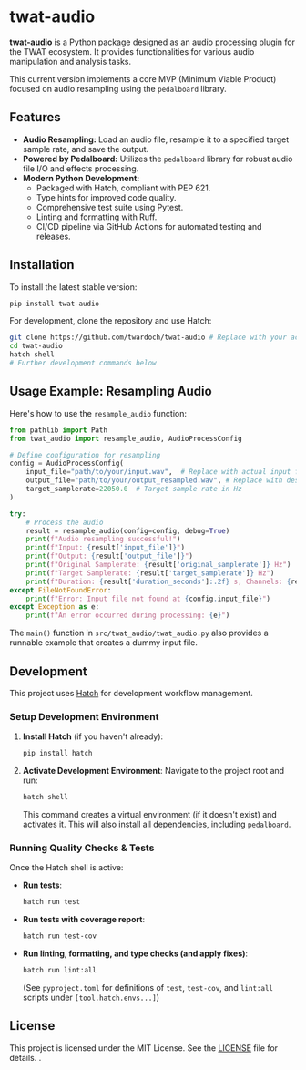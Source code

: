# twat-audio

**twat-audio** is a Python package designed as an audio processing plugin for the TWAT ecosystem. It provides functionalities for various audio manipulation and analysis tasks.

This current version implements a core MVP (Minimum Viable Product) focused on audio resampling using the `pedalboard` library.

## Features

- **Audio Resampling:** Load an audio file, resample it to a specified target sample rate, and save the output.
- **Powered by Pedalboard:** Utilizes the `pedalboard` library for robust audio file I/O and effects processing.
- **Modern Python Development:**
    - Packaged with Hatch, compliant with PEP 621.
    - Type hints for improved code quality.
    - Comprehensive test suite using Pytest.
    - Linting and formatting with Ruff.
    - CI/CD pipeline via GitHub Actions for automated testing and releases.

## Installation

To install the latest stable version:
```bash
pip install twat-audio
```

For development, clone the repository and use Hatch:
```bash
git clone https://github.com/twardoch/twat-audio # Replace with your actual repo URL if different
cd twat-audio
hatch shell
# Further development commands below
```

## Usage Example: Resampling Audio

Here's how to use the `resample_audio` function:

```python
from pathlib import Path
from twat_audio import resample_audio, AudioProcessConfig

# Define configuration for resampling
config = AudioProcessConfig(
    input_file="path/to/your/input.wav",  # Replace with actual input file path
    output_file="path/to/your/output_resampled.wav", # Replace with desired output path
    target_samplerate=22050.0  # Target sample rate in Hz
)

try:
    # Process the audio
    result = resample_audio(config=config, debug=True)
    print(f"Audio resampling successful!")
    print(f"Input: {result['input_file']}")
    print(f"Output: {result['output_file']}")
    print(f"Original Samplerate: {result['original_samplerate']} Hz")
    print(f"Target Samplerate: {result['target_samplerate']} Hz")
    print(f"Duration: {result['duration_seconds']:.2f} s, Channels: {result['num_channels']}")
except FileNotFoundError:
    print(f"Error: Input file not found at {config.input_file}")
except Exception as e:
    print(f"An error occurred during processing: {e}")

```
The `main()` function in `src/twat_audio/twat_audio.py` also provides a runnable example that creates a dummy input file.

## Development

This project uses [Hatch](https://hatch.pypa.io/) for development workflow management.

### Setup Development Environment

1.  **Install Hatch** (if you haven't already):
    ```bash
    pip install hatch
    ```
2.  **Activate Development Environment**:
    Navigate to the project root and run:
    ```bash
    hatch shell
    ```
    This command creates a virtual environment (if it doesn't exist) and activates it. This will also install all dependencies, including `pedalboard`.

### Running Quality Checks & Tests

Once the Hatch shell is active:

-   **Run tests**:
    ```bash
    hatch run test
    ```
-   **Run tests with coverage report**:
    ```bash
    hatch run test-cov
    ```
-   **Run linting, formatting, and type checks (and apply fixes)**:
    ```bash
    hatch run lint:all
    ```
    (See `pyproject.toml` for definitions of `test`, `test-cov`, and `lint:all` scripts under `[tool.hatch.envs...]`)

## License

This project is licensed under the MIT License. See the [LICENSE](LICENSE) file for details.
.
